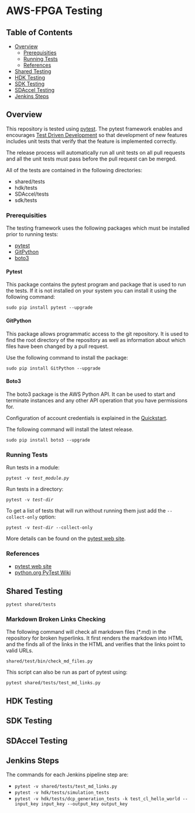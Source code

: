 # AWS-FPGA Testing

## Table of Contents

* [Overview](#overview)
  * [Prerequisities](#prerequisities)
  * [Running Tests](#running-tests)
  * [References](#references)
* [Shared Testing](#shared-testing)
* [HDK Testing](#hdk-testing)
* [SDK Testing](#sdk-testing)
* [SDAccel Testing](#sdaccel-testing)
* [Jenkins Steps](#jenkins-steps)

## Overview

This repository is tested using [pytest](https://docs.pytest.org/en/latest/).
The pytest framework enables and encourages
[Test Driven Development](https://wiki.python.org/moin/TestDrivenDevelopment) so
that development of new features includes unit tests that verify that the feature is
implemented correctly.

The release process will automatically run all unit tests on all pull requests and all
the unit tests must pass before the pull request can be merged.

All of the tests are contained in the following directories:
* shared/tests
* hdk/tests
* SDAccel/tests
* sdk/tests

### Prerequisities

The testing framework uses the following packages which must be installed prior to running tests:
* [pytest](#pytest)
* [GitPython](#gitpython)
* [boto3](#boto3)

#### Pytest

This package contains the pytest program and package that is used to run the tests.
If it is not installed on your system you can install it using the following command:

```sudo pip install pytest --upgrade```

#### GitPython

This package allows programmatic access to the git repository.
It is used to find the root directory of the repository as well as information about which files have
been changed by a pull request.

Use the following command to install the package:

```sudo pip install GitPython --upgrade```

#### Boto3

The boto3 package is the AWS Python API.
It can be used to start and terminate instances and any other API operation that you have
permissions for.

Configuration of account credentials is explained in the [Quickstart](http://boto3.readthedocs.io/en/latest/guide/quickstart.html#configuration).

The following command will install the latest release.

```sudo pip install boto3 --upgrade```

### Running Tests

Run tests in a module:

`pytest -v `*`test_module.py`*

Run tests in a directory:

`pytest -v `*`test-dir`*

To get a list of tests that will run without running them just add the `--collect-only` option:

`pytest -v `*`test-dir`*` --collect-only`

More details can be found on the [pytest web site](https://docs.pytest.org/en/latest/usage.html#specifying-tests-selecting-tests).

### References

* [pytest web site](https://docs.pytest.org/en/latest/index.html)
* [python.org PyTest Wiki](https://wiki.python.org/moin/PyTest)

## Shared Testing

```
pytest shared/tests
```

### Markdown Broken Links Checking

The following command will check all markdown files (*.md) in the repository for broken hyperlinks.
It first renders the markdown into HTML and the finds all of the links in the HTML and verifies
that the links point to valid URLs.

```
shared/test/bin/check_md_files.py
```

This script can also be run as part of pytest using:
```
pytest shared/tests/test_md_links.py
```

## HDK Testing

## SDK Testing

## SDAccel Testing

## Jenkins Steps

The commands for each Jenkins pipeline step are:

* ``pytest -v shared/tests/test_md_links.py``
* ``pytest -v hdk/tests/simulation_tests``
* ``pytest -v hdk/tests/dcp_generation_tests -k test_cl_hello_world --input_key input_key --output_key output_key``

